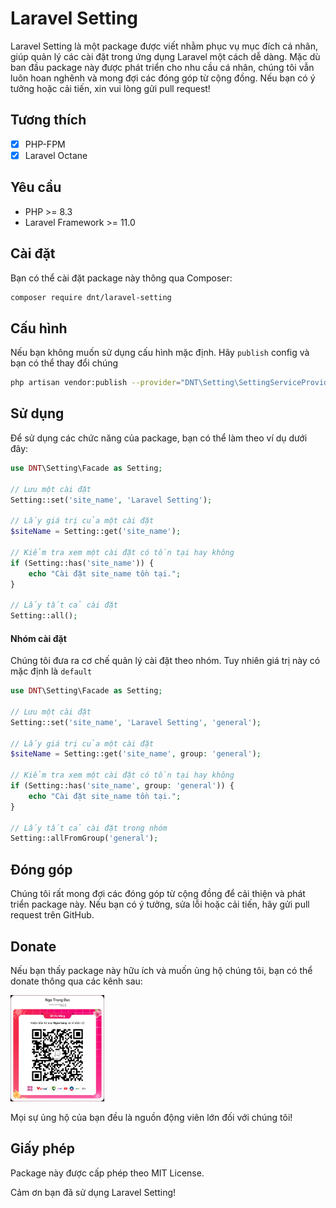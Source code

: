 # Laravel Setting

Laravel Setting là một package được viết nhằm phục vụ mục đích cá nhân, giúp quản lý các cài đặt trong ứng dụng Laravel
một cách dễ dàng. Mặc dù ban đầu package này được phát triển cho nhu cầu cá nhân, chúng tôi vẫn luôn hoan nghênh và mong
đợi các đóng góp từ cộng đồng. Nếu bạn có ý tưởng hoặc cải tiến, xin vui lòng gửi pull request!

## Tương thích

- [x] PHP-FPM
- [x] Laravel Octane

## Yêu cầu

- PHP >= 8.3
- Laravel Framework >= 11.0

## Cài đặt

Bạn có thể cài đặt package này thông qua Composer:

```bash
composer require dnt/laravel-setting
```

## Cấu hình

Nếu bạn không muốn sử dụng cấu hình mặc định. Hãy `publish` config và bạn có thể thay đổi chúng

```bash
php artisan vendor:publish --provider="DNT\Setting\SettingServiceProvider"
```

## Sử dụng

Để sử dụng các chức năng của package, bạn có thể làm theo ví dụ dưới đây:

```php
use DNT\Setting\Facade as Setting;

// Lưu một cài đặt
Setting::set('site_name', 'Laravel Setting');

// Lấy giá trị của một cài đặt
$siteName = Setting::get('site_name');

// Kiểm tra xem một cài đặt có tồn tại hay không
if (Setting::has('site_name')) {
    echo "Cài đặt site_name tồn tại.";
}

// Lấy tất cả cài đặt
Setting::all();
```

#### Nhóm cài đặt

Chúng tôi đưa ra cơ chế quản lý cài đặt theo nhóm. Tuy nhiên giá trị này có mặc định là `default`

```php
use DNT\Setting\Facade as Setting;

// Lưu một cài đặt
Setting::set('site_name', 'Laravel Setting', 'general');

// Lấy giá trị của một cài đặt
$siteName = Setting::get('site_name', group: 'general');

// Kiểm tra xem một cài đặt có tồn tại hay không
if (Setting::has('site_name', group: 'general')) {
    echo "Cài đặt site_name tồn tại.";
}

// Lấy tất cả cài đặt trong nhóm
Setting::allFromGroup('general');
```

## Đóng góp

Chúng tôi rất mong đợi các đóng góp từ cộng đồng để cải thiện và phát triển package này. Nếu bạn có ý tưởng, sửa lỗi
hoặc cải tiến, hãy gửi pull request trên GitHub.

## Donate

Nếu bạn thấy package này hữu ích và muốn ủng hộ chúng tôi, bạn có thể donate thông qua các kênh sau:

<img src="https://github.com/ducconit/ducconit/blob/master/assets/qr/mono.jpg?raw=true" alt="Buy Me A Coffee" width="150" height="170">

Mọi sự ủng hộ của bạn đều là nguồn động viên lớn đối với chúng tôi!

## Giấy phép

Package này được cấp phép theo MIT License.

Cảm ơn bạn đã sử dụng Laravel Setting!
